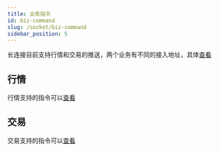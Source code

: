 ```yaml
---
title: 业务指令
id: biz-command
slug: /socket/biz-command
sidebar_position: 5
---
```


长连接目前支持行情和交易的推送，两个业务有不同的接入地址，具体[查看](./hosts)

## 行情

行情支持的指令可以[查看](../quote/overview#行情接口概览)

## 交易

交易支持的指令可以[查看](../trade/trade-push)
